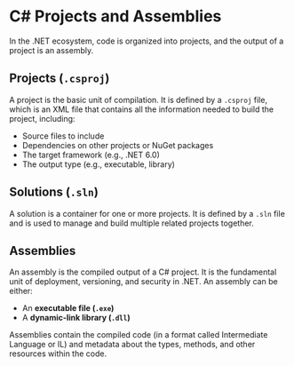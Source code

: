 # C# Projects and Assemblies

In the .NET ecosystem, code is organized into projects, and the output of a project is an assembly.

## Projects (`.csproj`)
A project is the basic unit of compilation. It is defined by a `.csproj` file, which is an XML file that contains all the information needed to build the project, including:
*   Source files to include
*   Dependencies on other projects or NuGet packages
*   The target framework (e.g., .NET 6.0)
*   The output type (e.g., executable, library)

## Solutions (`.sln`)
A solution is a container for one or more projects. It is defined by a `.sln` file and is used to manage and build multiple related projects together.

## Assemblies
An assembly is the compiled output of a C# project. It is the fundamental unit of deployment, versioning, and security in .NET. An assembly can be either:

*   An **executable file (`.exe`)**
*   A **dynamic-link library (`.dll`)**

Assemblies contain the compiled code (in a format called Intermediate Language or IL) and metadata about the types, methods, and other resources within the code.
